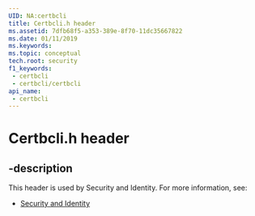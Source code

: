 ```yaml
---
UID: NA:certbcli
title: Certbcli.h header
ms.assetid: 7dfb68f5-a353-389e-8f70-11dc35667822
ms.date: 01/11/2019
ms.keywords: 
ms.topic: conceptual
tech.root: security
f1_keywords:
 - certbcli
 - certbcli/certbcli
api_name:
 - certbcli
---
```


# Certbcli.h header


## -description

This header is used by Security and Identity. For more information, see:

- [Security and Identity](../_security/index.md)


